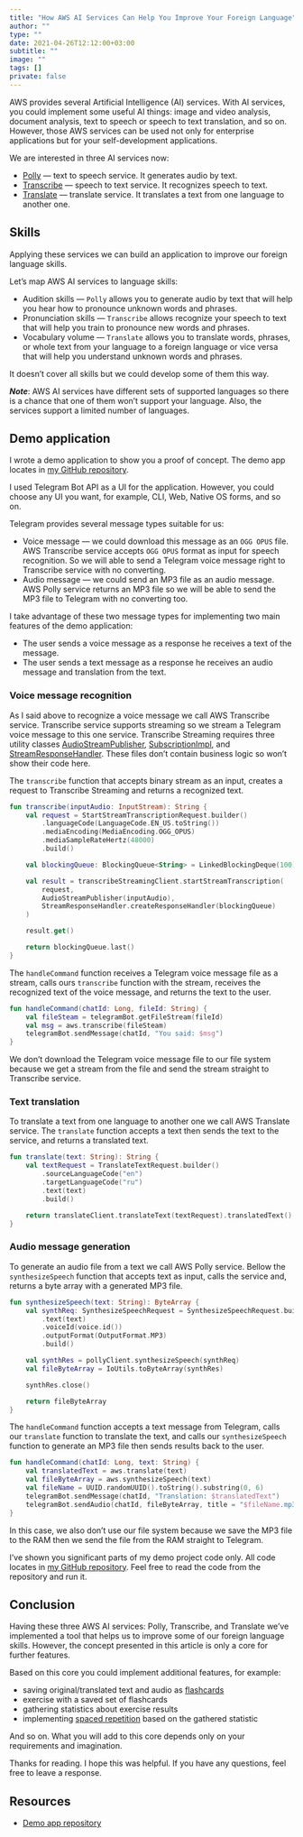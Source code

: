 ```yaml
---
title: "How AWS AI Services Can Help You Improve Your Foreign Language"
author: ""
type: ""
date: 2021-04-26T12:12:00+03:00
subtitle: ""
image: ""
tags: []
private: false
---
```

AWS provides several Artificial Intelligence (AI) services. With AI services, you could implement some useful AI things: image and video analysis, document analysis, text to speech or speech to text translation, and so on. However, those AWS services can be used not only for enterprise applications but for your self-development applications.

<!--more-->

We are interested in three AI services now:
* [Polly](https://aws.amazon.com/polly) — text to speech service. It generates audio by text.
* [Transcribe](https://aws.amazon.com/transcribe) — speech to text service. It recognizes speech to text.
* [Translate](https://aws.amazon.com/translate) — translate service. It translates a text from one language to another one.

## Skills
Applying these services we can build an application to improve our foreign language skills.

Let’s map AWS AI services to language skills:
* Audition skills — `Polly` allows you to generate audio by text that will help you hear how to pronounce unknown words and phrases.
* Pronunciation skills — `Transcribe` allows recognize your speech to text that will help you train to pronounce new words and phrases.
* Vocabulary volume — `Translate` allows you to translate words, phrases, or whole text from your language to a foreign language or vice versa that will help you understand unknown words and phrases.

It doesn’t cover all skills but we could develop some of them this way.

***Note***: AWS AI services have different sets of supported languages so there is a chance that one of them won’t support your language. Also, the services support a limited number of languages.

## Demo application
I wrote a demo application to show you a proof of concept. The demo app locates in [my GitHub repository](https://github.com/jaitl/aws-lambda-telegram-lang-demo).

I used Telegram Bot API as a UI for the application. However, you could choose any UI you want, for example, CLI, Web, Native OS forms, and so on.

Telegram provides several message types suitable for us:
* Voice message — we could download this message as an `OGG OPUS` file. AWS Transcribe service accepts `OGG OPUS` format as input for speech recognition. So we will able to send a Telegram voice message right to Transcribe service with no converting.
* Audio message — we could send an MP3 file as an audio message. AWS Polly service returns an MP3 file so we will be able to send the MP3 file to Telegram with no converting too.

I take advantage of these two message types for implementing two main features of the demo application:
* The user sends a voice message as a response he receives a text of the message.
* The user sends a text message as a response he receives an audio message and translation from the text.

### Voice message recognition
As I said above to recognize a voice message we call AWS Transcribe service. Transcribe service supports streaming so we stream a Telegram voice message to this one service. Transcribe Streaming requires three utility classes [AudioStreamPublisher](https://github.com/jaitl/aws-lambda-telegram-lang-demo/blob/main/src/main/kotlin/com/github/jaitl/aws/telegram/english/aws/steamming/AudioStreamPublisher.kt), [SubscriptionImpl](https://github.com/jaitl/aws-lambda-telegram-lang-demo/blob/main/src/main/kotlin/com/github/jaitl/aws/telegram/english/aws/steamming/SubscriptionImpl.kt), and [StreamResponseHandler](https://github.com/jaitl/aws-lambda-telegram-lang-demo/blob/main/src/main/kotlin/com/github/jaitl/aws/telegram/english/aws/steamming/StreamResponseHandler.kt). These files don’t contain business logic so won’t show their code here.

The `transcribe` function that accepts binary stream as an input, creates a request to Transcribe Streaming and returns a recognized text.

```kotlin
fun transcribe(inputAudio: InputStream): String {
    val request = StartStreamTranscriptionRequest.builder()
        .languageCode(LanguageCode.EN_US.toString())
        .mediaEncoding(MediaEncoding.OGG_OPUS)
        .mediaSampleRateHertz(48000)
        .build()

    val blockingQueue: BlockingQueue<String> = LinkedBlockingDeque(100)

    val result = transcribeStreamingClient.startStreamTranscription(
        request,
        AudioStreamPublisher(inputAudio),
        StreamResponseHandler.createResponseHandler(blockingQueue)
    )

    result.get()

    return blockingQueue.last()
}
```

The `handleCommand` function receives a Telegram voice message file as a stream, calls ours `transcribe` function with the stream, receives the recognized text of the voice message, and returns the text to the user.

```kotlin
fun handleCommand(chatId: Long, fileId: String) {
    val fileSteam = telegramBot.getFileStream(fileId)
    val msg = aws.transcribe(fileSteam)
    telegramBot.sendMessage(chatId, "You said: $msg")
}
```

We don’t download the Telegram voice message file to our file system because we get a stream from the file and send the stream straight to Transcribe service.

### Text translation
To translate a text from one language to another one we call AWS Translate service. The  `translate` function accepts a text then sends the text to the service, and returns a translated text.

```kotlin
fun translate(text: String): String {
    val textRequest = TranslateTextRequest.builder()
        .sourceLanguageCode("en")
        .targetLanguageCode("ru")
        .text(text)
        .build()

    return translateClient.translateText(textRequest).translatedText()
}
```

### Audio message generation
To generate an audio file from a text we call AWS Polly service. Bellow the `synthesizeSpeech` function that accepts text as input, calls the service and, returns a byte array with a generated MP3 file.

```kotlin
fun synthesizeSpeech(text: String): ByteArray {
    val synthReq: SynthesizeSpeechRequest = SynthesizeSpeechRequest.builder()
        .text(text)
        .voiceId(voice.id())
        .outputFormat(OutputFormat.MP3)
        .build()

    val synthRes = pollyClient.synthesizeSpeech(synthReq)
    val fileByteArray = IoUtils.toByteArray(synthRes)

    synthRes.close()

    return fileByteArray
}
```

The `handleCommand` function accepts a text message from Telegram, calls our `translate` function to translate the text, and calls our `synthesizeSpeech` function to generate an MP3 file then sends results back to the user.

```kotlin
fun handleCommand(chatId: Long, text: String) {
    val translatedText = aws.translate(text)
    val fileByteArray = aws.synthesizeSpeech(text)
    val fileName = UUID.randomUUID().toString().substring(0, 6)
    telegramBot.sendMessage(chatId, "Translation: $translatedText")
    telegramBot.sendAudio(chatId, fileByteArray, title = "$fileName.mp3")
}
```

In this case, we also don’t use our file system because we save the MP3 file to the RAM then we send the file from the RAM straight to Telegram.

I’ve shown you significant parts of my demo project code only. All code locates in [my GitHub repository](https://github.com/jaitl/aws-lambda-telegram-lang-demo). Feel free to read the code from the repository and run it.

## Conclusion
Having these three AWS AI services: Polly, Transcribe, and Translate we’ve implemented a tool that helps us to improve some of our foreign language skills. However, the concept presented in this article is only a core for further features.

Based on this core you could implement additional features, for example:
* saving original/translated text and audio as [flashcards](https://en.wikipedia.org/wiki/Flashcard)
* exercise with a saved set of flashcards
* gathering statistics about exercise results
* implementing [spaced repetition](https://en.wikipedia.org/wiki/Spaced_repetition) based on the gathered statistic

And so on. What you will add to this core depends only on your requirements and imagination.

Thanks for reading. I hope this was helpful. If you have any questions, feel free to leave a response.

## Resources
* [Demo app repository](https://github.com/jaitl/aws-lambda-telegram-lang-demo)
